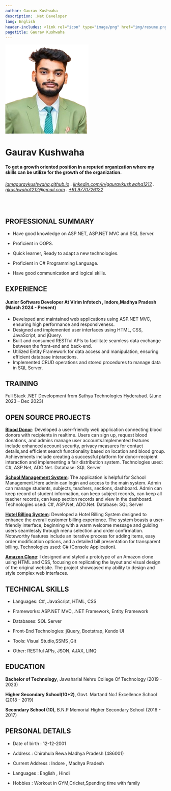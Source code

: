 ```yaml
---
author: Gaurav Kushwaha
description: .Net Developer
lang: English
header-includes: <link rel="icon" type="image/png" href="img/resume.png" />
pagetitle: Gaurav Kushwaha
---
```

 ![ ](img/gaurav.png)

Gaurav Kushwaha
==================


####  To get a growth oriented position in a reputed organization where my skills can be utilize for the growth of the organization.

######  [iamgauravkushwaha.github.io](https://iamgauravkushwaha.github.io/) . [linkedin.com/in/gauravkushwaha1212](https://linkedin.com/in/gauravkushwaha1212) . [gkushwaha1212@gmail.com](mailto:gkushwaha1212@gmail.com) . [+91 9770726122](tel:+919770726122)
<br>

## PROFESSIONAL SUMMARY
- Have good knowledge on ASP.NET, ASP.NET MVC and SQL Server.

- Proficient in OOPS.

- Quick learner, Ready to adapt a new technologies.

- Proficient in C# Programming Language.

- Have good communication and logical skills.


## EXPERIENCE

#### Junior Software Developer At Virim Infotech , Indore,Madhya Pradesh   (March 2024 - Present)

- Developed and maintained web applications using ASP.NET MVC, ensuring high performance and responsiveness.
- Designed and implemented user interfaces using HTML, CSS, JavaScript, and jQuery.
- Built and consumed RESTful APIs to facilitate seamless data exchange between the front-end and back-end.
- Utilized Entity Framework for data access and manipulation, ensuring efficient database interactions.
- Implemented CRUD operations and stored procedures to manage data in SQL Server.

## TRAINING
Full Stack .NET Development from Sathya Technologies Hyderabad.  (June 2023 – Dec 2023)

## OPEN SOURCE PROJECTS
**[Blood Donor](https://github.com/iamgauravkushwaha/Blood-Donor.git)**:  Developed a user-friendly web application connecting blood donors with recipients in realtime. Users can sign up, request blood donations, and admins manage user accounts.Implemented features include enhanced account security, privacy measures for contact details,and efficient search functionality based on location and blood group. Achievements include creating a successful platform for donor-recipient interaction and implementing a fair distribution system.
  Technologies used: C#, ASP.Net, ADO.Net. Database: SQL Server

**[School Management System](https://github.com/iamgauravkushwaha/School-Management-System.git)**:  The application is helpful for School Management.Here admin can login and access to the main system. Admin can manage students, subjects, teachers, sections, dashboard. Admin can keep record of student information, can keep subject records, can keep all teacher records, can keep section records and view in the dashboard.
  Technologies used: C#, ASP.Net, ADO.Net. Database: SQL Server

**[Hotel Billing System](https://github.com/iamgauravkushwaha/Hotel-Billing-System.git)**: Developed a Hotel Billing System designed to enhance the overall customer billing experience. The system boasts a user-friendly interface, beginning with a warm welcome message and guiding users seamlessly through menu selection and order confirmation. Noteworthy features include an iterative process for adding items, easy order modification options, and a detailed bill presentation for transparent billing.
  Technologies used: C# (Console Application).

**[Amazon Clone](https://github.com/iamgauravkushwaha/amazon-interface.git)**: I designed and styled a prototype of an Amazon clone using HTML and CSS, focusing on replicating the layout and visual design of the original website. The project showcased my ability to design and style complex web interfaces.
 
 
  
## TECHNICAL SKILLS

- Languages: C#, JavaScript, HTML, CSS

- Frameworks: ASP.NET MVC, .NET Framework, Entity Framework

- Databases: SQL Server

- Front-End Technologies: jQuery, Bootstrap, Kendo UI

- Tools: Visual Studio,SSMS ,Git

- Other: RESTful APIs, JSON, AJAX, LINQ
<!-- - Language : C#

- Database : Sql Server 

- Technologies : ASP.NET

- Data Access Technology : ADO.NET

- Framework : ASP.NET MVC,ASP.NET Core MVC

- Web Technologies : HTML , CSS

- IDE/Tools : Visual Studio|Visual Studio Code|SQL Server
   -->


## EDUCATION

**Bachelor of Technology**,  Jawaharlal Nehru College Of Technology (2019 - 2023)

**Higher Secondary School(10+2)**, Govt. Martand No.1 Excellence School (2018 - 2019)

**Secondary School (10)**, B.N.P Memorial Higher Secondary School (2016 - 2017)
 
## PERSONAL DETAILS

- Date of birth : 12-12-2001

- Address : Chirahula Rewa Madhya Pradesh (486001)

- Current Address : Indore , Madhya Pradesh

- Languages : English , Hindi

- Hobbies : Workout in GYM,Cricket,Spending time with family




 


